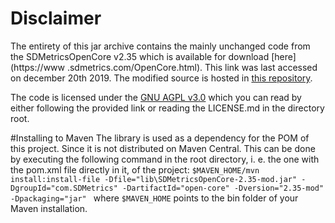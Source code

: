 # Disclaimer
The entirety of this jar archive contains the mainly unchanged code from the
SDMetricsOpenCore v2.35 which is available for download [here](https://www
.sdmetrics.com/OpenCore.html). This link was last
accessed on december 20th 2019. The modified source is hosted in [this
 repository](https://github.com/sebastianBoehringer/SDMetricsOpenCore). 

The code is licensed under the [GNU AGPL v3.0](https://www.gnu.org/licenses/agpl-3.0.en.html) which you can read by
either following the provided link or reading the LICENSE.md in the directory root.

#Installing to Maven
The library is used as a dependency for the POM of this project. Since it is
 not distributed on Maven Central. This can be done by executing the
 following command in the root directory, i. e. the one with the pom.xml file
 directly in it, of the project:
`$MAVEN_HOME/mvn install:install-file -Dfile="lib\SDMetricsOpenCore-2.35-mod.jar" -DgroupId="com.SDMetrics" -DartifactId="open-core" -Dversion="2.35-mod" -Dpackaging="jar" `
where `$MAVEN_HOME` points to the bin folder of your Maven installation.
